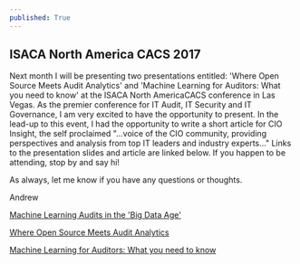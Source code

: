 ```yaml
---
published: True
---
```

## ISACA North America CACS 2017

Next month I will be presenting two presentations entitled: 'Where Open Source Meets Audit Analytics' and 'Machine Learning for Auditors: What you need to know' at the ISACA North AmericaCACS conference in Las Vegas. As the premier conference for IT Audit, IT Security and IT Governance, I am very excited to have the opportunity to present. In the lead-up to this event, I had the opportunity to write a short article for CIO Insight, the self proclaimed "...voice of the CIO community, providing perspectives and analysis from top IT leaders and industry experts..." Links to the presentation slides and article are linked below. If you happen to be attending, stop by and say hi!

As always, let me know if you have any questions or thoughts.

Andrew 

[Machine Learning Audits in the 'Big Data Age'](http://www.cioinsight.com/it-management/innovation/machine-learning-audits-in-the-big-data-age.html)


[Where Open Source Meets Audit Analytics](https://www.slideshare.net/AndrewClark71/where-open-source-meets-audit-analytics-isaca-nacacs-2017)

[Machine Learning for Auditors: What you need to know](https://www.slideshare.net/AndrewClark71/machine-learning-for-auditors-what-you-need-to-know-isaca-nacacs-2017)

